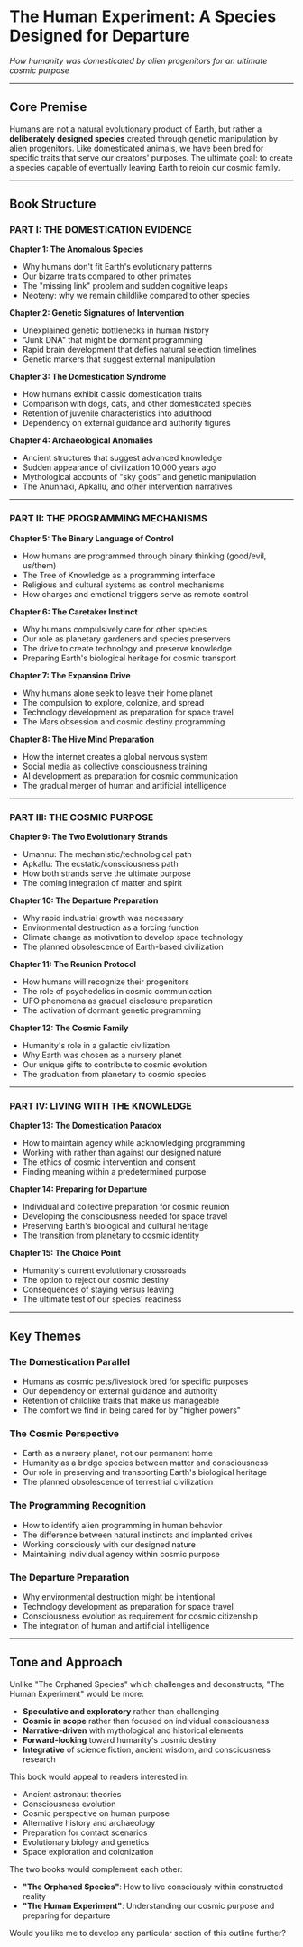 # The Human Experiment: A Species Designed for Departure

*How humanity was domesticated by alien progenitors for an ultimate cosmic purpose*

---

## **Core Premise**

Humans are not a natural evolutionary product of Earth, but rather a **deliberately designed species** created through genetic manipulation by alien progenitors. Like domesticated animals, we have been bred for specific traits that serve our creators' purposes. The ultimate goal: to create a species capable of eventually leaving Earth to rejoin our cosmic family.

---

## **Book Structure**

### **PART I: THE DOMESTICATION EVIDENCE**

**Chapter 1: The Anomalous Species**
- Why humans don't fit Earth's evolutionary patterns
- Our bizarre traits compared to other primates
- The "missing link" problem and sudden cognitive leaps
- Neoteny: why we remain childlike compared to other species

**Chapter 2: Genetic Signatures of Intervention**
- Unexplained genetic bottlenecks in human history
- "Junk DNA" that might be dormant programming
- Rapid brain development that defies natural selection timelines
- Genetic markers that suggest external manipulation

**Chapter 3: The Domestication Syndrome**
- How humans exhibit classic domestication traits
- Comparison with dogs, cats, and other domesticated species
- Retention of juvenile characteristics into adulthood
- Dependency on external guidance and authority figures

**Chapter 4: Archaeological Anomalies**
- Ancient structures that suggest advanced knowledge
- Sudden appearance of civilization 10,000 years ago
- Mythological accounts of "sky gods" and genetic manipulation
- The Anunnaki, Apkallu, and other intervention narratives

---

### **PART II: THE PROGRAMMING MECHANISMS**

**Chapter 5: The Binary Language of Control**
- How humans are programmed through binary thinking (good/evil, us/them)
- The Tree of Knowledge as a programming interface
- Religious and cultural systems as control mechanisms
- How charges and emotional triggers serve as remote control

**Chapter 6: The Caretaker Instinct**
- Why humans compulsively care for other species
- Our role as planetary gardeners and species preservers
- The drive to create technology and preserve knowledge
- Preparing Earth's biological heritage for cosmic transport

**Chapter 7: The Expansion Drive**
- Why humans alone seek to leave their home planet
- The compulsion to explore, colonize, and spread
- Technology development as preparation for space travel
- The Mars obsession and cosmic destiny programming

**Chapter 8: The Hive Mind Preparation**
- How the internet creates a global nervous system
- Social media as collective consciousness training
- AI development as preparation for cosmic communication
- The gradual merger of human and artificial intelligence

---

### **PART III: THE COSMIC PURPOSE**

**Chapter 9: The Two Evolutionary Strands**
- Umannu: The mechanistic/technological path
- Apkallu: The ecstatic/consciousness path
- How both strands serve the ultimate purpose
- The coming integration of matter and spirit

**Chapter 10: The Departure Preparation**
- Why rapid industrial growth was necessary
- Environmental destruction as a forcing function
- Climate change as motivation to develop space technology
- The planned obsolescence of Earth-based civilization

**Chapter 11: The Reunion Protocol**
- How humans will recognize their progenitors
- The role of psychedelics in cosmic communication
- UFO phenomena as gradual disclosure preparation
- The activation of dormant genetic programming

**Chapter 12: The Cosmic Family**
- Humanity's role in a galactic civilization
- Why Earth was chosen as a nursery planet
- Our unique gifts to contribute to cosmic evolution
- The graduation from planetary to cosmic species

---

### **PART IV: LIVING WITH THE KNOWLEDGE**

**Chapter 13: The Domestication Paradox**
- How to maintain agency while acknowledging programming
- Working with rather than against our designed nature
- The ethics of cosmic intervention and consent
- Finding meaning within a predetermined purpose

**Chapter 14: Preparing for Departure**
- Individual and collective preparation for cosmic reunion
- Developing the consciousness needed for space travel
- Preserving Earth's biological and cultural heritage
- The transition from planetary to cosmic identity

**Chapter 15: The Choice Point**
- Humanity's current evolutionary crossroads
- The option to reject our cosmic destiny
- Consequences of staying versus leaving
- The ultimate test of our species' readiness

---

## **Key Themes**

### **The Domestication Parallel**
- Humans as cosmic pets/livestock bred for specific purposes
- Our dependency on external guidance and authority
- Retention of childlike traits that make us manageable
- The comfort we find in being cared for by "higher powers"

### **The Cosmic Perspective**
- Earth as a nursery planet, not our permanent home
- Humanity as a bridge species between matter and consciousness
- Our role in preserving and transporting Earth's biological heritage
- The planned obsolescence of terrestrial civilization

### **The Programming Recognition**
- How to identify alien programming in human behavior
- The difference between natural instincts and implanted drives
- Working consciously with our designed nature
- Maintaining individual agency within cosmic purpose

### **The Departure Preparation**
- Why environmental destruction might be intentional
- Technology development as preparation for space travel
- Consciousness evolution as requirement for cosmic citizenship
- The integration of human and artificial intelligence

---

## **Tone and Approach**

Unlike "The Orphaned Species" which challenges and deconstructs, "The Human Experiment" would be more:
- **Speculative and exploratory** rather than challenging
- **Cosmic in scope** rather than focused on individual consciousness
- **Narrative-driven** with mythological and historical elements
- **Forward-looking** toward humanity's cosmic destiny
- **Integrative** of science fiction, ancient wisdom, and consciousness research

This book would appeal to readers interested in:
- Ancient astronaut theories
- Consciousness evolution
- Cosmic perspective on human purpose
- Alternative history and archaeology
- Preparation for contact scenarios
- Evolutionary biology and genetics
- Space exploration and colonization

The two books would complement each other:
- **"The Orphaned Species"**: How to live consciously within constructed reality
- **"The Human Experiment"**: Understanding our cosmic purpose and preparing for departure

Would you like me to develop any particular section of this outline further?
